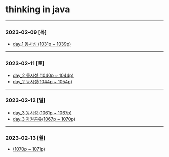 # thinking in java
* * *

### 2023-02-09 [목]
- [day_1 동시성 (1031p ~ 1039p)](https://github.com/xxx-sj/Today_I_Learned/blob/master/java/books/thinking_in_java/day_1/ch21.%EB%8F%99%EC%8B%9C%EC%84%B1.md)
* * *
### 2023-02-11 [토]
- [day_2 동시성 (1040p ~ 1044p)](https://github.com/xxx-sj/Today_I_Learned/blob/master/java/books/thinking_in_java/day_2/ch21.%EB%8F%99%EC%8B%9C%EC%84%B1.md)
- [day_2 동시성(1044p ~ 1054p)](https://github.com/xxx-sj/Today_I_Learned/blob/master/java/books/thinking_in_java/day_2/ch21.%EB%8F%99%EC%8B%9C%EC%84%B12.md)
* * * 
### 2023-02-12 [일]
- [day_3 동시성 (1061p ~ 1067p)](https://github.com/xxx-sj/Today_I_Learned/blob/master/java/books/thinking_in_java/day_3/ch21.동시성.md)
- [day_3 자원공유(1067p ~ 1070p)](https://github.com/xxx-sj/Today_I_Learned/blob/master/java/books/thinking_in_java/day_3/ch21.%EC%9E%90%EC%9B%90%EA%B3%B5%EC%9C%A0.md)
* * * 
### 2023-02-13 [월]
- [(1070p ~ 1071p)]()
